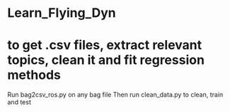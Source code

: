 # Learn_Flying_Dyn
# to get .csv files, extract relevant topics, clean it and fit regression methods 
Run bag2csv_ros.py on any bag file
Then run clean_data.py to clean, train and test
